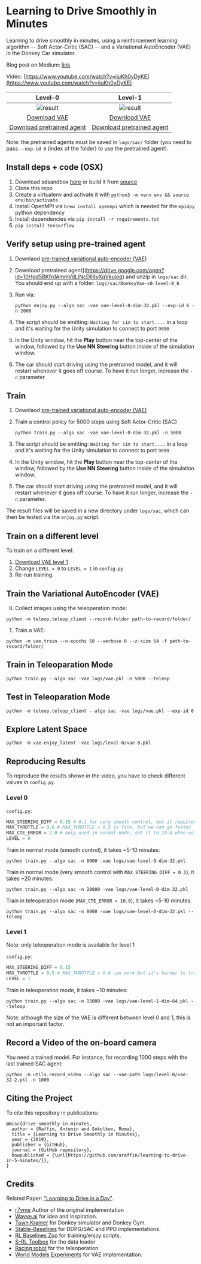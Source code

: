 # Learning to Drive Smoothly in Minutes

Learning to drive smoothly in minutes, using a reinforcement learning algorithm -- Soft Actor-Critic (SAC) -- and a Variational AutoEncoder (VAE) in the Donkey Car simulator.


Blog post on Medium: [link](https://medium.com/@araffin/learning-to-drive-smoothly-in-minutes-450a7cdb35f4)

Video: [https://www.youtube.com/watch?v=iiuKh0yDyKE](https://www.youtube.com/watch?v=iiuKh0yDyKE)


Level-0          | Level-1
:-------------------------:|:-------------------------:
![result](content/smooth.gif)  | ![result](content/level1.gif)
[Download VAE](https://drive.google.com/open?id=1n7FosFA0hALhuESf1j1yg-hERCnfVc4b) |  [Download VAE](https://drive.google.com/open?id=1hfQNAvVp2QmbmTLklWt2MxtAjrlisr2B)
[Download pretrained agent](https://drive.google.com/open?id=10Hgd5BKfn1AmmVdLlNcDll6yXqVkujoq) | [Download pretrained agent](https://drive.google.com/open?id=104tlsIrtOTVxJ1ZLoTpBDzK4-DRTA5et)

Note: the pretrained agents must be saved in `logs/sac/` folder (you need to pass `--exp-id 6` (index of the folder) to use the pretrained agent).


## Install deps + code (OSX)

1. Download sdsandbox [here](https://drive.google.com/open?id=1h2VfpGHlZetL5RAPZ79bhDRkvlfuB4Wb) or build it from [source](https://github.com/tawnkramer/sdsandbox/tree/donkey)
1. Clone this repo
1. Create a virtualenv and activate it with `python3 -m venv env && source env/bin/activate`
1. Install OpenMPI via `brew install openmpi` which is needed for the `mpi4py` python dependency
1. Install dependencies via `pip install -r requirements.txt`
1. `pip install tensorflow`

## Verify setup using pre-trained agent

1. Downlaod [pre-trained variational auto-encoder (VAE)](https://drive.google.com/open?id=1n7FosFA0hALhuESf1j1yg-hERCnfVc4b)
1. Download pretrained agent](https://drive.google.com/open?id=10Hgd5BKfn1AmmVdLlNcDll6yXqVkujoq) and unzip in `logs/sac` dir.  You should end up with a folder: `logs/sac/DonkeyVae-v0-level-0_6`
1. Run via:

    ```
    python enjoy.py --algo sac -vae vae-level-0-dim-32.pkl --exp-id 6 -n 2000
    ```
1. The script should be emitting: `Waiting for sim to start....` in a loop and it's waiting for the Unity simulation to connect to port `9090`
1. In the Unity window, hit the **Play** button near the top-center of the window, followed by the **Use NN Steering** button inside of the simulation window.
1. The car should start driving using the pretrained model, and it will restart whenever it goes off course.  To have it run longer, increase the `-n` parameter.

## Train

1. Downlaod [pre-trained variational auto-encoder (VAE)](https://drive.google.com/open?id=1n7FosFA0hALhuESf1j1yg-hERCnfVc4b)
1. Train a control policy for 5000 steps using Soft Actor-Critic (SAC)

    ```
    python train.py --algo sac -vae vae-level-0-dim-32.pkl -n 5000
    ```
1. The script should be emitting: `Waiting for sim to start....` in a loop and it's waiting for the Unity simulation to connect to port `9090`
1. In the Unity window, hit the **Play** button near the top-center of the window, followed by the **Use NN Steering** button inside of the simulation window.
1. The car should start driving using the pretrained model, and it will restart whenever it goes off course.  To have it run longer, increase the `-n` parameter.

The result files will be saved in a new directory under `logs/sac`, which can then be tested via the `enjoy.py` script.

## Train on a different level

To train on a different level:

1. [Download VAE level 1](https://drive.google.com/open?id=1hfQNAvVp2QmbmTLklWt2MxtAjrlisr2B) 
1. Change `LEVEL = 0` to `LEVEL = 1` in `config.py`
1. Re-run training

## Train the Variational AutoEncoder (VAE)

0. Collect images using the teleoperation mode:
   
```
python -m teleop.teleop_client --record-folder path-to-record/folder/
```

1. Train a VAE:
```
python -m vae.train --n-epochs 50 --verbose 0 --z-size 64 -f path-to-record/folder/
```

## Train in Teleoparation Mode

```
python train.py --algo sac -vae logs/vae.pkl -n 5000 --teleop
```

## Test in Teleoparation Mode

```
python -m teleop.teleop_client --algo sac -vae logs/vae.pkl --exp-id 0
```

## Explore Latent Space

```
python -m vae.enjoy_latent -vae logs/level-0/vae-8.pkl
```

## Reproducing Results

To reproduce the results shown in the video, you have to check different values in `config.py`.

### Level 0

`config.py`:

```python
MAX_STEERING_DIFF = 0.15 # 0.1 for very smooth control, but it requires more steps
MAX_THROTTLE = 0.6 # MAX_THROTTLE = 0.5 is fine, but we can go faster
MAX_CTE_ERROR = 2.0 # only used in normal mode, set it to 10.0 when using teleoperation mode
LEVEL = 0
```

Train in normal mode (smooth control), it takes ~5-10 minutes:
```
python train.py --algo sac -n 8000 -vae logs/vae-level-0-dim-32.pkl
```

Train in normal mode (very smooth control with `MAX_STEERING_DIFF = 0.1`), it takes ~20 minutes:
```
python train.py --algo sac -n 20000 -vae logs/vae-level-0-dim-32.pkl
```

Train in teleoperation mode (`MAX_CTE_ERROR = 10.0`), it takes ~5-10 minutes:
```
python train.py --algo sac -n 8000 -vae logs/vae-level-0-dim-32.pkl --teleop
```

### Level 1

Note: only teleoperation mode is available for level 1

`config.py`:

```python
MAX_STEERING_DIFF = 0.15
MAX_THROTTLE = 0.5 # MAX_THROTTLE = 0.6 can work but it's harder to train due to the sharpest turn
LEVEL = 1
```

Train in teleoperation mode, it takes ~10 minutes:
```
python train.py --algo sac -n 15000 -vae logs/vae-level-1-dim-64.pkl --teleop
```

Note: although the size of the VAE is different between level 0 and 1, this is not an important factor.

## Record a Video of the on-board camera

You need a trained model. For instance, for recording 1000 steps with the last trained SAC agent:
```
python -m utils.record_video --algo sac --vae-path logs/level-0/vae-32-2.pkl -n 1000
```

## Citing the Project

To cite this repository in publications:

```
@misc{drive-smoothly-in-minutes,
  author = {Raffin, Antonin and Sokolkov, Roma},
  title = {Learning to Drive Smoothly in Minutes},
  year = {2019},
  publisher = {GitHub},
  journal = {GitHub repository},
  howpublished = {\url{https://github.com/araffin/learning-to-drive-in-5-minutes/}},
}
```

## Credits

Related Paper: ["Learning to Drive in a Day"](https://arxiv.org/pdf/1807.00412.pdf).

- [r7vme](https://github.com/r7vme/learning-to-drive-in-a-day) Author of the original implementation
- [Wayve.ai](https://wayve.ai) for idea and inspiration.
- [Tawn Kramer](https://github.com/tawnkramer) for Donkey simulator and Donkey Gym.
- [Stable-Baselines](https://github.com/hill-a/stable-baselines) for DDPG/SAC and PPO implementations.
- [RL Baselines Zoo](https://github.com/araffin/rl-baselines-zoo) for training/enjoy scripts.
- [S-RL Toolbox](https://github.com/araffin/robotics-rl-srl) for the data loader
- [Racing robot](https://github.com/sergionr2/RacingRobot) for the teleoperation
- [World Models Experiments](https://github.com/hardmaru/WorldModelsExperiments) for VAE implementation.
